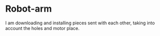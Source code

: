 # Robot-arm
I am downloading and installing pieces sent with each other, taking into account the holes and motor place.
